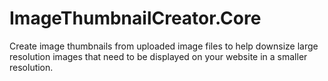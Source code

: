 # ImageThumbnailCreator.Core
Create image thumbnails from uploaded image files to help downsize large resolution images that need to be displayed on your website in a smaller resolution.
